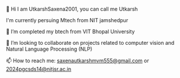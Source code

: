 👋 Hi I am UtkarshSaxena2001, you can call me Utkarsh 

I'm currently persuing Mtech from NIT jamshedpur 

🌱 I’m completed my btech from VIT Bhopal University

👯 I’m looking to collaborate on projects related to computer vision and Natural Language Processing (NLP)

📫 How to reach me: saxenautkarshmvm555@gmail.com
or 
2024pgcsds14@nitjsr.ac.in

